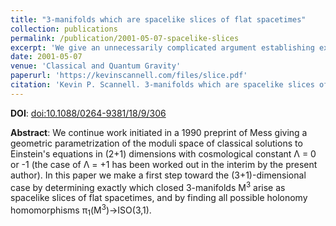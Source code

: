 ```yaml
---
title: "3-manifolds which are spacelike slices of flat spacetimes"
collection: publications
permalink: /publication/2001-05-07-spacelike-slices
excerpt: 'We give an unnecessarily complicated argument establishing exactly which closed 3-manifolds arise as spacelike slices of flat spacetimes.'
date: 2001-05-07
venue: 'Classical and Quantum Gravity'
paperurl: 'https://kevinscannell.com/files/slice.pdf'
citation: 'Kevin P. Scannell. 3-manifolds which are spacelike slices of flat spacetimes. <i>Classical and Quantum Gravity</i>, 18(9):1691–1701, 2001.'
---
```


**DOI**: [doi:10.1088/0264-9381/18/9/306](https://dx.doi.org/10.1088/0264-9381/18/9/306)

**Abstract**: We continue work initiated in a 1990 preprint of Mess giving a geometric parametrization of the moduli space of classical solutions to Einstein's equations in (2+1) dimensions with cosmological constant Λ = 0 or -1 (the case of Λ = +1 has been worked out in the interim by the present author). In this paper we make a first step toward the (3+1)-dimensional case by determining exactly which closed 3-manifolds M<sup>3</sup> arise as spacelike slices of flat spacetimes, and by finding all possible holonomy homomorphisms π<sub>1</sub>(M<sup>3</sup>)→ISO(3,1).
